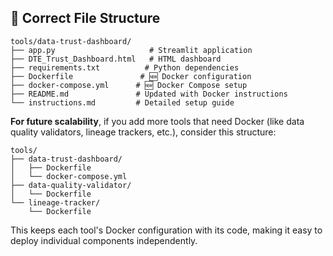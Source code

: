 
## **📁 Correct File Structure**

```
tools/data-trust-dashboard/
├── app.py                     # Streamlit application
├── DTE_Trust_Dashboard.html   # HTML dashboard
├── requirements.txt          # Python dependencies
├── Dockerfile               # 🆕 Docker configuration
├── docker-compose.yml      # 🆕 Docker Compose setup
├── README.md               # Updated with Docker instructions
└── instructions.md         # Detailed setup guide
```
**For future scalability**, if you add more tools that need Docker (like data quality validators, lineage trackers, etc.), consider this structure:

```
tools/
├── data-trust-dashboard/
│   ├── Dockerfile
│   └── docker-compose.yml
├── data-quality-validator/
│   └── Dockerfile
└── lineage-tracker/
    └── Dockerfile
```

This keeps each tool's Docker configuration with its code, making it easy to deploy individual components independently. 